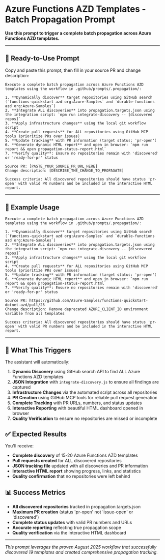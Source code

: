 # Azure Functions AZD Templates - Batch Propagation Prompt

**Use this prompt to trigger a complete batch propagation across Azure Functions AZD templates.**

---

## 🚀 Ready-to-Use Prompt

Copy and paste this prompt, then fill in your source PR and change description:

```
Execute a complete batch propagation across Azure Functions AZD templates using the workflow in .github/prompts/.propagation/:

1. **Dynamically discover** target repositories using GitHub search (`functions-quickstart azd org:Azure-Samples` and `durable-functions azd org:Azure-Samples`)
2. **Integrate ALL discoveries** into propagation.targets.json using the integration script: `npm run integrate-discovery -- [discovered repos]`
3. **Apply infrastructure changes** using the local git workflow script
4. **Create pull requests** for ALL repositories using GitHub MCP tools (prioritize PRs over issues)
5. **Update tracking** with PR information (target status: 'pr-open')
6. **Generate dynamic HTML report** and open in browser: `npm run report && open propagation-status-report.html`
7. **Verify quality**: Ensure no repositories remain with 'discovered' or 'ready-for-pr' status

Source PR: [PASTE_YOUR_SOURCE_PR_URL_HERE]
Change description: [DESCRIBE_THE_CHANGE_TO_PROPAGATE]

Success criteria: All discovered repositories should have status 'pr-open' with valid PR numbers and be included in the interactive HTML report.
```

---

## 📝 Example Usage

```
Execute a complete batch propagation across Azure Functions AZD templates using the workflow in .github/prompts/.propagation/:

1. **Dynamically discover** target repositories using GitHub search (`functions-quickstart azd org:Azure-Samples` and `durable-functions azd org:Azure-Samples`)
2. **Integrate ALL discoveries** into propagation.targets.json using the integration script: `npm run integrate-discovery -- [discovered repos]`
3. **Apply infrastructure changes** using the local git workflow script
4. **Create pull requests** for ALL repositories using GitHub MCP tools (prioritize PRs over issues)
5. **Update tracking** with PR information (target status: 'pr-open')
6. **Generate dynamic HTML report** and open in browser: `npm run report && open propagation-status-report.html`
7. **Verify quality**: Ensure no repositories remain with 'discovered' or 'ready-for-pr' status

Source PR: https://github.com/Azure-Samples/functions-quickstart-dotnet-azd/pull/25
Change description: Remove deprecated AZURE_CLIENT_ID environment variable from all templates

Success criteria: All discovered repositories should have status 'pr-open' with valid PR numbers and be included in the interactive HTML report.
```

---

## 🎯 What This Triggers

The assistant will automatically:

1. **Dynamic Discovery** using GitHub search API to find ALL Azure Functions AZD templates
2. **JSON Integration** with `integrate-discovery.js` to ensure all findings are captured
3. **Infrastructure Changes** via the automated script across all repositories  
4. **PR Creation** using GitHub MCP tools for reliable pull request generation
5. **Complete Tracking** with PR URLs, numbers, and status updates
6. **Interactive Reporting** with beautiful HTML dashboard opened in browser
7. **Quality Verification** to ensure no repositories are missed or incomplete

## ✅ Expected Results

You'll receive:
- **Complete discovery** of 15-20 Azure Functions AZD templates
- **Pull requests created** for ALL discovered repositories
- **JSON tracking file** updated with all discoveries and PR information
- **Interactive HTML report** showing progress, links, and statistics
- **Quality confirmation** that no repositories were left behind

## 📊 Success Metrics

- **All discovered repositories** tracked in propagation.targets.json
- **Maximum PR creation** (status 'pr-open' not 'issue-open' or 'discovered')
- **Complete status updates** with valid PR numbers and URLs
- **Accurate reporting** reflecting true propagation scope
- **Quality verification** via the interactive HTML dashboard

---

*This prompt leverages the proven August 2025 workflow that successfully discovered 19 templates and created comprehensive propagation tracking.*
